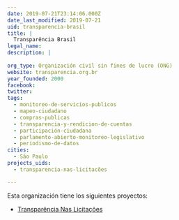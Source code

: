```yaml
---
date: 2019-07-21T23:14:06.000Z
date_last_modified: 2019-07-21
uid: transparencia-brasil
title: |
  Transparência Brasil
legal_name: 
description: |
  
org_type: Organización civil sin fines de lucro (ONG)
website: transparencia.org.br
year_founded: 2000
facebook: 
twitter: 
tags:
  - monitoreo-de-servicios-publicos
  - mapeo-ciudadano
  - compras-publicas
  - transparencia-y-rendicion-de-cuentas
  - participación-ciudadana
  - parlamento-abierto-monitoreo-legislativo
  - periodismo-de-datos
cities: 
  - São Paulo
projects_uids:
  - transparencia-nas-licitacões

---
```


Esta organización tiene los siguientes proyectos:

- [Transparência Nas Licitações](/proyectos/transparencia-nas-licitacões)
